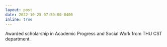 ```yaml
---
layout: post
date: 2022-10-25 07:59:00-0400
inline: true
---
```


Awarded scholarship in Academic Progress and Social Work from THU CST department.